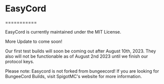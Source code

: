 # EasyCord
===========

EasyCord is currently maintained under the MIT License.

More Update to come soon!

Our first test builds will soon be coming out after August 10th, 2023.
They also will not be functionable as of August 2nd 2023 until we finish our protocol keys.

Please note: Easycord is not forked from bungeecord! If you are looking for BungeeCord Builds, visit SpigotMC's website for more information.


